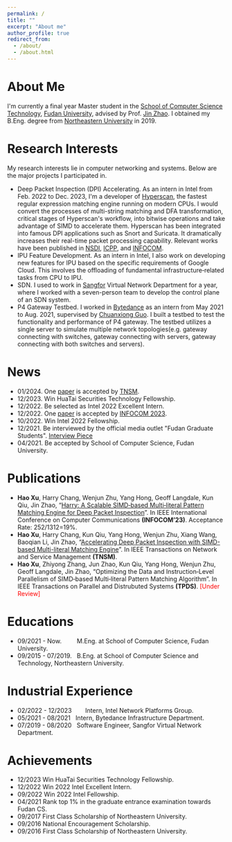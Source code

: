 ```yaml
---
permalink: /
title: ""
excerpt: "About me"
author_profile: true
redirect_from: 
  - /about/
  - /about.html
---
```


<i class="fa-solid fa-user"></i> About Me
======
I'm currently a final year Master student in the [School of Computer Science Technology](https://cs.fudan.edu.cn/main.htm), 
[Fudan University](https://www.fudan.edu.cn/), advised by Prof. [Jin Zhao](https://jinzhaofd.github.io/). I obtained my
B.Eng. degree from [Northeastern University](http://www.neu.edu.cn/) in 2019.

<i class="fa-solid fa-magnifying-glass"></i> Research Interests
======
My research interests lie in computer networking and systems. Below are the major projects I participated in.
- Deep Packet Inspection (DPI) Accelerating. As an intern in Intel from Feb. 2022 to Dec. 2023, I'm a developer of [Hyperscan](https://github.com/intel/hyperscan), 
the fastest regular expression matching engine running on modern CPUs. I would convert the processes of multi-string 
matching and DFA transformation, critical stages of Hyperscan's workflow, into bitwise operations and take advantage of 
SIMD to accelerate them. Hyperscan has been integrated into famous DPI applications such as Snort and Suricata. 
It dramatically increases their real-time packet processing capability. Relevant works have been published in 
[NSDI](https://dl.acm.org/doi/10.5555/3323234.3323286), [ICPP](https://dl.acm.org/doi/abs/10.1145/3472456.3473512), 
and [INFOCOM](https://haoxufd.github.io/files/Harry.pdf).
- IPU Feature Development. As an intern in Intel, I also work on developing new features for IPU based on the specific requirements of Google Cloud. This involves the offloading of fundamental infrastructure‑related tasks from CPU to IPU.
- SDN. I used to work in [Sangfor](https://www.sangfor.com/) Virtual Network Department for a year, where I worked with a seven-person team to develop the control plane of an SDN system.
- P4 Gateway Testbed. I worked in [Bytedance](https://www.bytedance.com/en/) as an intern from May 2021 to Aug. 2021, supervised by [Chuanxiong Guo](https://sysnetome.com/index.html). I built a testbed to test the functionality and performance of P4 gateway. The testbed utilizes a single server to simulate multiple network topologies(e.g. gateway connecting with switches, gateway connecting with servers, gateway connecting with both switches and servers).

<i class="fa-solid fa-fire"></i> News
======
- 01/2024. One [paper](https://haoxufd.github.io/files/ReinforcedTeddy.pdf) is accepted by [TNSM](https://ieeexplore.ieee.org/xpl/RecentIssue.jsp?punumber=4275028).
- 12/2023. Win HuaTai Securities Technology Fellowship.
- 12/2022. Be selected as Intel 2022 Excellent Intern.
- 12/2022. One [paper](https://haoxufd.github.io/files/Harry.pdf) is accepted by [INFOCOM 2023](https://infocom2023.ieee-infocom.org/).
- 10/2022. Win Intel 2022 Fellowship.
- 12/2021. Be interviewed by the official media outlet "Fudan Graduate Students". [Interview Piece](https://mp.weixin.qq.com/s/nvhE24wIf_py4YxPrRj8ow)
- 04/2021. Be accepted by School of Computer Science, Fudan University.

<i class="fa-solid fa-book"></i> Publications
======
- <strong>Hao Xu</strong>, Harry Chang, Wenjun Zhu, Yang Hong, Geoff Langdale, Kun Qiu, Jin Zhao, “[Harry: A Scalable SIMD‑based Multi‑literal Pattern Matching Engine for Deep Packet Inspection](https://haoxufd.github.io/files/Harry.pdf)”. 
In IEEE International Conference on Computer Communications <strong>(INFOCOM’23)</strong>. Acceptance Rate: 252/1312=19%.
- <strong>Hao Xu</strong>, Harry Chang, Kun Qiu, Yang Hong, Wenjun Zhu, Xiang Wang, Baoqian Li, Jin Zhao, “[Accelerating Deep Packet Inspection with SIMD-based Multi-literal Matching Engine](https://haoxufd.github.io/files/ReinforcedTeddy.pdf)”. In IEEE Transactions on Network and Service Management <strong>(TNSM)</strong>.
- <strong>Hao Xu</strong>, Zhiyong Zhang, Jun Zhao, Kun Qiu, Yang Hong, Wenjun Zhu, Geoff Langdale, Jin Zhao, “Optimizing the Data and Instruction‑Level Parallelism of SIMD‑based Multi‑literal Pattern Matching Algorithm”. In IEEE Transactions on Parallel and Distrubuted Systems <strong>(TPDS)</strong>. 
<span style="color: red;">[Under Review]</span>

<i class="fa-solid fa-user-graduate"></i> Educations
======
- 09/2021 - Now.&nbsp;&nbsp;&nbsp;&nbsp;&nbsp;&nbsp;&nbsp;&nbsp;&nbsp;M.Eng. at School of Computer Science, Fudan University.
- 09/2015 - 07/2019.&nbsp;&nbsp;&nbsp;B.Eng. at School of Computer Science and Technology, Northeastern University.

<i class="fa-solid fa-building"></i> Industrial Experience
======
- 02/2022 - 12/2023&nbsp;&nbsp;&nbsp;&nbsp;&nbsp;&nbsp;&nbsp;&nbsp;Intern, Intel Network Platforms Group.
- 05/2021 - 08/2021&nbsp;&nbsp;&nbsp;Intern, Bytedance Infrastructure Department.
- 07/2019 - 08/2020&nbsp;&nbsp;&nbsp;Software Engineer, Sangfor Virtual Network Department.

<i class="fa-solid fa-award"></i> Achievements
======
- 12/2023 Win HuaTai Securities Technology Fellowship.
- 12/2022 Win 2022 Intel Excellent Intern.
- 09/2022 Win 2022 Intel Fellowship.
- 04/2021 Rank top 1% in the graduate entrance examination towards Fudan CS.
- 09/2017 First Class Scholarship of Northeastern University.
- 09/2016 National Encouragement Scholarship.
- 09/2016 First Class Scholarship of Northeastern University.

<!-- <i class="fa-solid fa-lines-leaning"></i> Life Experience
======
<img src="https://haoxufd.github.io/images/life.svg" alt="experience" width="600"/> -->
